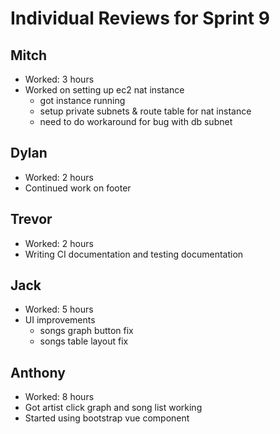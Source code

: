 # Individual Reviews for Sprint 9

## Mitch

- Worked: 3 hours
- Worked on setting up ec2 nat instance
    - got instance running
    - setup private subnets & route table for nat instance
    - need to do workaround for bug with db subnet

## Dylan

- Worked: 2 hours
- Continued work on footer

## Trevor

- Worked: 2 hours
- Writing CI documentation and testing documentation

## Jack

- Worked: 5 hours
- UI improvements
    - songs graph button fix
    - songs table layout fix

## Anthony

- Worked: 8 hours
- Got artist click graph and song list working
- Started using bootstrap vue component